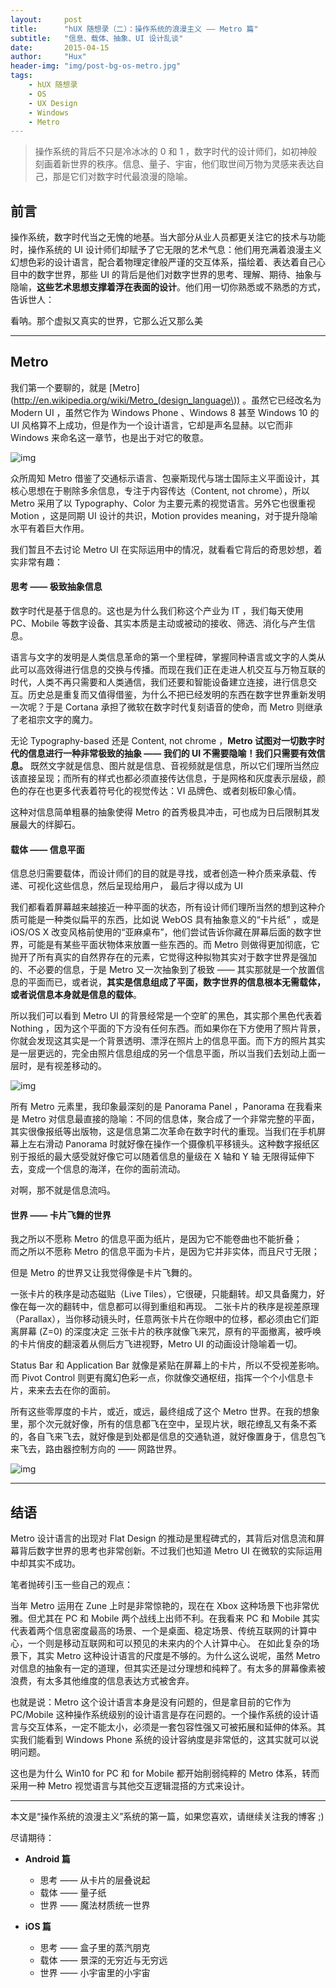 ```yaml
---
layout:     post
title:      "hUX 随想录（二）：操作系统的浪漫主义 —— Metro 篇"
subtitle:   "信息、载体、抽象、UI 设计乱谈"
date:       2015-04-15
author:     "Hux"
header-img: "img/post-bg-os-metro.jpg"
tags:
    - hUX 随想录
    - OS
    - UX Design
    - Windows
    - Metro
---
```



> 操作系统的背后不只是冷冰冰的 0 和 1 ，数字时代的设计师们，如初神般刻画着新世界的秩序。信息、量子、宇宙，他们取世间万物为灵感来表达自己，那是它们对数字时代最浪漫的隐喻。

## 前言

操作系统，数字时代当之无愧的地基。当大部分从业人员都更关注它的技术与功能时，操作系统的 UI 设计师们却赋予了它无限的艺术气息：他们用充满着浪漫主义幻想色彩的设计语言，配合着物理定律般严谨的交互体系，描绘着、表达着自己心目中的数字世界，那些 UI 的背后是他们对数字世界的思考、理解、期待、抽象与隐喻，**这些艺术思想支撑着浮在表面的设计**。他们用一切你熟悉或不熟悉的方式，告诉世人：  

看呐。那个虚拟又真实的世界，它那么近又那么美


---

## Metro 

我们第一个要聊的，就是 [Metro](http://en.wikipedia.org/wiki/Metro_(design_language\)) 。虽然它已经改名为 Modern UI ，虽然它作为 Windows Phone 、Windows 8 甚至 Windows 10 的 UI 风格算不上成功，但是作为一个设计语言，它却是声名显赫。以它而非 Windows 来命名这一章节，也是出于对它的敬意。

![img](/img/in-post/post-metro-ui.jpg)

众所周知 Metro 借鉴了交通标示语言、包豪斯现代与瑞士国际主义平面设计，其核心思想在于剔除多余信息，专注于内容传达（Content, not chrome），所以 Metro 采用了以 Typography、Color 为主要元素的视觉语言。另外它也很重视 Motion ，这是同期 UI 设计的共识，Motion provides meaning，对于提升隐喻水平有着巨大作用。

我们暂且不去讨论 Metro UI 在实际运用中的情况，就看看它背后的奇思妙想，着实非常有趣：

#### 思考 —— 极致抽象信息

数字时代是基于信息的。这也是为什么我们称这个产业为 IT ，我们每天使用 PC、Mobile 等数字设备、其实本质是主动或被动的接收、筛选、消化与产生信息。

语言与文字的发明是人类信息革命的第一个里程碑，掌握同种语言或文字的人类从此可以高效得进行信息的交换与传播。而现在我们正在走进人机交互与万物互联的时代，人类不再只需要和人类通信，我们还要和智能设备建立连接，进行信息交互。历史总是重复而又值得借鉴，为什么不把已经发明的东西在数字世界重新发明一次呢？于是 Cortana 承担了微软在数字时代复刻语音的使命，而 Metro 则继承了老祖宗文字的魔力。

无论 Typography-based 还是 Content, not chrome ，**Metro 试图对一切数字时代的信息进行一种非常极致的抽象 —— 我们的 UI 不需要隐喻！我们只需要有效信息。** 既然文字就是信息、图片就是信息、音视频就是信息，所以它们理所当然应该直接呈现；而所有的样式也都必须直接传达信息，于是网格和灰度表示层级，颜色的存在也更多代表着符号化的视觉传达：VI 品牌色、或者刻板印象心情。

这种对信息简单粗暴的抽象使得 Metro 的首秀极具冲击，可也成为日后限制其发展最大的绊脚石。


#### 载体 —— 信息平面

信息总归需要载体，而设计师们的目的就是寻找，或者创造一种介质来承载、传递、可视化这些信息，然后呈现给用户， 最后才得以成为 UI 

我们都看着屏幕越来越接近一种平面的状态，所有设计师们理所当然的想到这种介质可能是一种类似扁平的东西，比如说 WebOS 具有抽象意义的“卡片纸” ，或是 iOS/OS X 改变风格前使用的“亚麻桌布”，他们尝试告诉你藏在屏幕后面的数字世界，可能是有某些平面状物体来放置一些东西的。而 Metro 则做得更加彻底，它抛开了所有真实的自然界存在的元素，它觉得这种拟物其实对于数字世界是强加的、不必要的信息，于是 Metro 又一次抽象到了极致 —— 其实那就是一个放置信息的平面而已，或者说，**其实是信息组成了平面，数字世界的信息根本无需载体，或者说信息本身就是信息的载体**。

所以我们可以看到 Metro UI 的背景经常是一个空旷的黑色，其实那个黑色代表着 Nothing ，因为这个平面的下方没有任何东西。而如果你在下方使用了照片背景，你就会发现这其实是一个背景透明、漂浮在照片上的信息平面。而下方的照片其实是一层更远的，完全由照片信息组成的另一个信息平面，所以当我们去划动上面一层时，是有视差移动的。

![img](/img/in-post/post-metro-panorama.jpg)

所有 Metro 元素里，我印象最深刻的是 Panorama Panel ，Panorama 在我看来是 Metro 对信息最直接的隐喻：不同的信息体，聚合成了一个非常完整的平面，其实很像报纸等出版物，这是信息第二次革命在数字时代的重现。当我们在手机屏幕上左右滑动 Panorama 时就好像在操作一个摄像机平移镜头。这种数字报纸区别于报纸的最大感受就好像它可以随着信息的量级在 X 轴和 Y 轴 无限得延伸下去，变成一个信息的海洋，在你的面前流动。

对啊，那不就是信息流吗。


#### 世界 —— 卡片飞舞的世界 

我之所以不愿称 Metro 的信息平面为纸片，是因为它不能卷曲也不能折叠；  
而之所以不愿称 Metro 的信息平面为卡片，是因为它并非实体，而且尺寸无限；

但是 Metro 的世界又让我觉得像是卡片飞舞的。

一张卡片的秩序是动态磁贴（Live Tiles），它很硬，只能翻转。却又具备魔力，好像在每一次的翻转中，信息都可以得到重组和再现。
二张卡片的秩序是视差原理（Parallax），当你移动镜头时，任意两张卡片在你眼中的位移，都必须由它们距离屏幕 (Z=0) 的深度决定
三张卡片的秩序就像飞来咒，原有的平面撤离，被呼唤的卡片俏皮的翻滚着从侧后方飞进视野，Metro UI 的动画设计隐喻着一切。

Status Bar 和 Application Bar 就像是紧贴在屏幕上的卡片，所以不受视差影响。而 Pivot Control 则更有魔幻色彩一点，你就像交通枢纽，指挥一个个小信息卡片，来来去去在你的面前。

所有这些零厚度的卡片，或近，或远，最终组成了这个 Metro 世界。在我的想象里，那个次元就好像，所有的信息都飞在空中，呈现片状，眼花缭乱又有条不紊的，各自飞来飞去，就好像是到处都是信息的交通轨道，就好像置身于，信息包飞来飞去，路由器控制方向的 —— 网路世界。 


![img](/img/in-post/post-metro-real.jpg)


---
## 结语

Metro 设计语言的出现对 Flat Design 的推动是里程碑式的，其背后对信息流和屏幕背后数字世界的思考也非常创新。不过我们也知道 Metro UI 在微软的实际运用中却其实不成功。

笔者抛砖引玉一些自己的观点：  

当年 Metro 运用在 Zune 上时是非常惊艳的，现在在 Xbox 这种场景下也非常优雅。但尤其在 PC 和 Mobile 两个战线上出师不利。在我看来 PC 和 Mobile 其实代表着两个信息密度最高的场景、一个是桌面、稳定场景、传统互联网的计算中心，一个则是移动互联网和可以预见的未来内的个人计算中心。
在如此复杂的场景下，其实 Metro 这种设计语言的尺度是不够的。为什么这么说呢，虽然 Metro 对信息的抽象有一定的道理，但其实还是过分理想和纯粹了。有太多的屏幕像素被浪费，有太多其他维度的信息表达方式被舍弃。

也就是说：Metro 这个设计语言本身是没有问题的，但是拿目前的它作为 PC/Mobile 这种操作系统级别的设计语言是存在问题的。一个操作系统的设计语言与交互体系，一定不能太小，必须是一套包容性强又可被拓展和延伸的体系。其实我们能看到 Windows Phone 系统的设计容纳度是非常低的，这其实就可以说明问题。

这也是为什么 Win10 for PC 和 for Mobile 都开始削弱纯粹的 Metro 体系，转而采用一种 Metro 视觉语言与其他交互逻辑混搭的方式来设计。

---

本文是“操作系统的浪漫主义”系统的第一篇，如果您喜欢，请继续关注我的博客 ;)
 
尽请期待：

* **Android 篇**
	* 思考 —— 从卡片的层叠说起
	* 载体 —— 量子纸
	* 世界 —— 魔法材质统一世界
	
* **iOS 篇**
	- 思考 —— 盒子里的蒸汽朋克
	- 载体 —— 景深的无穷近与无穷远
	- 世界 —— 小宇宙里的小宇宙


